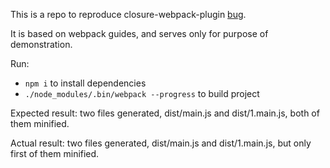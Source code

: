 This is a repo to reproduce closure-webpack-plugin [bug](https://github.com/webpack-contrib/closure-webpack-plugin/issues/93).

It is based on webpack guides, and serves only for purpose of demonstration.

Run:
* `npm i` to install dependencies
* `./node_modules/.bin/webpack --progress` to build project

Expected result: two files generated, dist/main.js and dist/1.main.js, both of them minified.

Actual result: two files generated, dist/main.js and dist/1.main.js, but only first of them minified.
